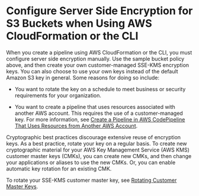 # Configure Server Side Encryption for S3 Buckets when Using AWS CloudFormation or the CLI<a name="S3-rotate-customer-key"></a>

When you create a pipeline using AWS CloudFormation or the CLI, you must configure server side encryption manually\. Use the sample bucket policy above, and then create your own customer\-managed SSE\-KMS encryption keys\. You can also choose to use your own keys instead of the default Amazon S3 key in general\. Some reasons for doing so include:

+ You want to rotate the key on a schedule to meet business or security requirements for your organization\.

+ You want to create a pipeline that uses resources associated with another AWS account\. This requires the use of a customer\-managed key\. For more information, see [Create a Pipeline in AWS CodePipeline That Uses Resources from Another AWS Account](pipelines-create-cross-account.md)\. 

Cryptographic best practices discourage extensive reuse of encryption keys\. As a best practice, rotate your key on a regular basis\. To create new cryptographic material for your AWS Key Management Service \(AWS KMS\) customer master keys \(CMKs\), you can create new CMKs, and then change your applications or aliases to use the new CMKs\. Or, you can enable automatic key rotation for an existing CMK\. 

To rotate your SSE\-KMS customer master key, see [Rotating Customer Master Keys](http://docs.aws.amazon.com/kms/latest/developerguide/rotate-keys.html)\. 